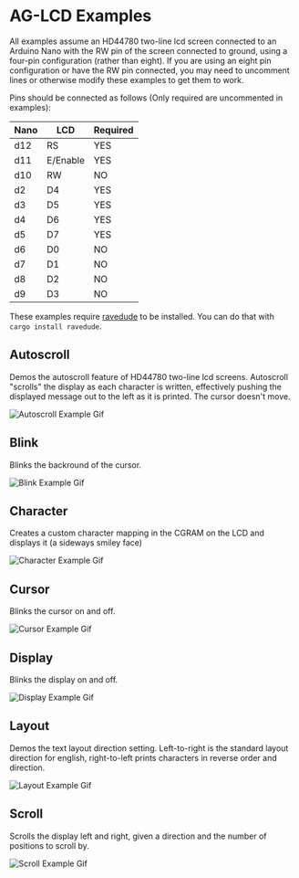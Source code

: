 # AG-LCD Examples

All examples assume an HD44780 two-line lcd screen connected to an Arduino Nano with the RW pin of the screen connected to 
ground, using a four-pin configuration (rather than eight). If you are using an eight pin configuration or have the RW pin
connected, you may need to uncomment lines or otherwise modify these examples to get them to work.

Pins should be connected as follows (Only required are uncommented in examples):

| Nano | LCD      | Required |
|------|----------|----------|
| d12  | RS       | YES      |
| d11  | E/Enable | YES      |
| d10  | RW       | NO       |
| d2   | D4       | YES      |
| d3   | D5       | YES      |
| d4   | D6       | YES      |
| d5   | D7       | YES      |
| d6   | D0       | NO       |
| d7   | D1       | NO       |
| d8   | D2       | NO       |
| d9   | D3       | NO       |

These examples require [ravedude](https://crates.io/crates/ravedude) to be installed. You can do that with `cargo install ravedude`.

## Autoscroll

Demos the autoscroll feature of HD44780 two-line lcd screens. Autoscroll "scrolls" the display as each character
is written, effectively pushing the displayed message out to the left as it is printed. The cursor doesn't move.

![Autoscroll Example Gif](../media/autoscroll_example.gif)

## Blink

Blinks the backround of the cursor.

![Blink Example Gif](../media/blink_example.gif)

## Character

Creates a custom character mapping in the CGRAM on the LCD and displays it (a sideways smiley face)

![Character Example Gif](../media/character_example.gif)

## Cursor

Blinks the cursor on and off.

![Cursor Example Gif](../media/cursor_example.gif)

## Display

Blinks the display on and off.

![Display Example Gif](../media/display_example.gif)

## Layout

Demos the text layout direction setting. Left-to-right is the standard layout direction for english, right-to-left
prints characters in reverse order and direction.

![Layout Example Gif](../media/layout_example.gif)

## Scroll

Scrolls the display left and right, given a direction and the number of positions to scroll by.

![Scroll Example Gif](../media/scroll_example.gif)